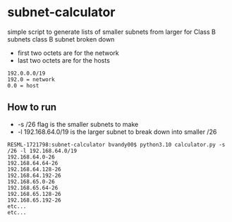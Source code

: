 # subnet-calculator
simple script to generate lists of smaller subnets from larger for Class B subnets
class B subnet broken down
- first two octets are for the network
- last two octets are for the hosts
```
192.0.0.0/19
192.0 = network
0.0 = host
```


## How to run
- -s /26 flag is the smaller subnets to make
- -l 192.168.64.0/19 is the larger subnet to break down into smaller /26
```
RESML-1721798:subnet-calculator bvandy00$ python3.10 calculator.py -s /26 -l 192.168.64.0/19
192.168.64.0-26
192.168.64.64-26
192.168.64.128-26
192.168.64.192-26
192.168.65.0-26
192.168.65.64-26
192.168.65.128-26
192.168.65.192-26
etc...
etc...
```
